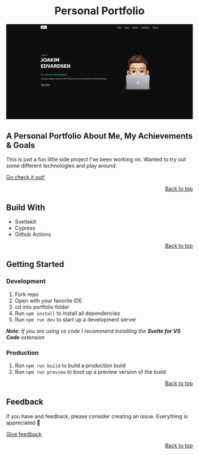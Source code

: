 <div id="top"></div>

<div align="center">

# Personal Portfolio

<a href="https://edvardsen.dev/">
  <img alt="portfolio home page" src="./docs/assets/img/readme/portfolio-thumbnail.PNG" />
</a>

</div>

## A Personal Portfolio About Me, My Achievements & Goals

This is just a fun little side project I've been working on. Wanted to try out some different technologies and play around.

<a href="https://edvardsen.dev/">Go check it out!</a>

<div align="right">

[Back to top](#top)

</div>

## Build With

- Sveltekit
- Cypress
- Github Actions

<div align="right">

[Back to top](#top)

</div>

## Getting Started

### Development

1. Fork repo
2. Open with your favorite IDE
3. cd into portfolio folder
4. Run `npm install` to install all dependencies
5. Run `npm run dev` to start up a development server

_**Note**: If you are using vs code I recommend installing the **Svelte for VS Code** extension_

### Production

1. Run `npm run build` to build a production build
2. Run `npm run preview` to boot up a preview version of the build

<div align="right">

[Back to top](#top)

</div>

## Feedback

If you have and feedback, please consider creating an issue. Everything is appreciated 🙂

[Give feedback](https://github.com/jKm00/Personal-website/issues)

<div align="right">

[Back to top](#top)

</div>
